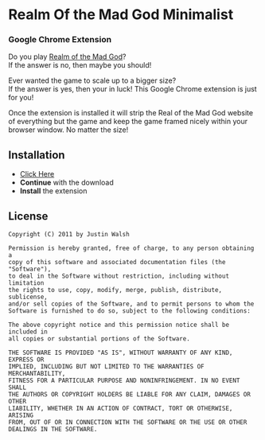 # Realm Of the Mad God Minimalist
### Google Chrome Extension

Do you play [Realm of the Mad God](http://www.realmofthemadgod.com/)?  
If the answer is no, then maybe you should!

Ever wanted the game to scale up to a bigger size?  
If the answer is yes, then your in luck!  This Google Chrome extension is just for you!

Once the extension is installed it will strip the Real of the Mad God website of everything but the game and keep the game framed nicely within your browser window. No matter the size!

## Installation

* [Click Here](http://placeholder.com)
* **Continue** with the download
* **Install** the extension

## License

	Copyright (C) 2011 by Justin Walsh
	
	Permission is hereby granted, free of charge, to any person obtaining a 
	copy of this software and associated documentation files (the "Software"), 
	to deal in the Software without restriction, including without limitation 
	the rights to use, copy, modify, merge, publish, distribute, sublicense, 
	and/or sell copies of the Software, and to permit persons to whom the 
	Software is furnished to do so, subject to the following conditions:
	
	The above copyright notice and this permission notice shall be included in 
	all copies or substantial portions of the Software.
	
	THE SOFTWARE IS PROVIDED "AS IS", WITHOUT WARRANTY OF ANY KIND, EXPRESS OR 
	IMPLIED, INCLUDING BUT NOT LIMITED TO THE WARRANTIES OF MERCHANTABILITY, 
	FITNESS FOR A PARTICULAR PURPOSE AND NONINFRINGEMENT. IN NO EVENT SHALL 
	THE AUTHORS OR COPYRIGHT HOLDERS BE LIABLE FOR ANY CLAIM, DAMAGES OR OTHER 
	LIABILITY, WHETHER IN AN ACTION OF CONTRACT, TORT OR OTHERWISE, ARISING 
	FROM, OUT OF OR IN CONNECTION WITH THE SOFTWARE OR THE USE OR OTHER 
	DEALINGS IN THE SOFTWARE.
